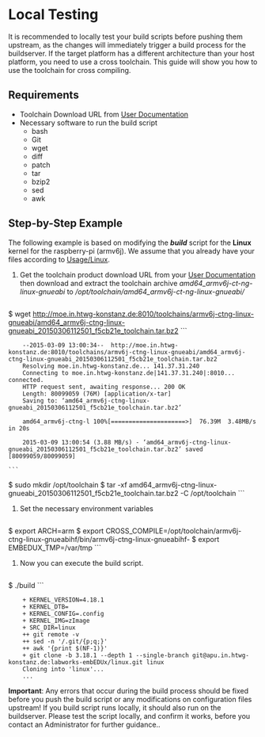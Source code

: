 # Local Testing 
It is recommended to locally test your build scripts before pushing them
upstream, as the changes will immediately trigger a build process for the
buildserver. If the target platform has a different architecture than your host
platform, you need to use a cross toolchain. This guide will show you how to use
the toolchain for cross compiling. 

## Requirements
* Toolchain Download URL from [User
  Documentation](../setup/post-install/user-documentation.md)
* Necessary software to run the build script
    * bash
    * Git
    * wget
    * diff
    * patch
    * tar
    * bzip2
    * sed
    * awk

## Step-by-Step Example
The following example is based on modifying the ***build*** script for the
**Linux** kernel for the raspberry-pi (armv6j). We assume that you already have
your files according to [Usage/Linux](../usage/linux.md).

1. Get the toolchain product download URL from your [User
Documentation](../setup/post-install/user-documentation.md) then download and
extract the toolchain archive *amd64_armv6j-ct-ng-linux-gnueabi* to
*/opt/toolchain/amd64_armv6j-ct-ng-linux-gnueabi/*

    ```
$ wget http://moe.in.htwg-konstanz.de:8010/toolchains/armv6j-ctng-linux-gnueabi/amd64_armv6j-ctng-linux-gnueabi_20150306112501_f5cb21e_toolchain.tar.bz2
    ```

        --2015-03-09 13:00:34--  http://moe.in.htwg-konstanz.de:8010/toolchains/armv6j-ctng-linux-gnueabi/amd64_armv6j-ctng-linux-gnueabi_20150306112501_f5cb21e_toolchain.tar.bz2
        Resolving moe.in.htwg-konstanz.de... 141.37.31.240
        Connecting to moe.in.htwg-konstanz.de|141.37.31.240|:8010... connected.
        HTTP request sent, awaiting response... 200 OK
        Length: 80099059 (76M) [application/x-tar]
        Saving to: ‘amd64_armv6j-ctng-linux-gnueabi_20150306112501_f5cb21e_toolchain.tar.bz2’
        
        amd64_armv6j-ctng-l 100%[=====================>]  76.39M  3.48MB/s   in 20s    
        
        2015-03-09 13:00:54 (3.88 MB/s) - ‘amd64_armv6j-ctng-linux-gnueabi_20150306112501_f5cb21e_toolchain.tar.bz2’ saved [80099059/80099059]

    ```
$ sudo mkdir /opt/toolchain
$ tar -xf amd64_armv6j-ctng-linux-gnueabi_20150306112501_f5cb21e_toolchain.tar.bz2 -C /opt/toolchain
    ```

1. Set the necessary environment variables

    ```
$ export ARCH=arm
$ export CROSS_COMPILE=/opt/toolchain/armv6j-ctng-linux-gnueabihf/bin/armv6j-ctng-linux-gnueabihf-
$ export EMBEDUX_TMP=/var/tmp
    ```

1. Now you can execute the build script.

    ```
$ ./build
    ```

        + KERNEL_VERSION=4.18.1
        + KERNEL_DTB=
        + KERNEL_CONFIG=.config
        + KERNEL_IMG=zImage
        + SRC_DIR=linux
        ++ git remote -v
        ++ sed -n '/.git/{p;q;}'
        ++ awk '{print $(NF-1)}'
        + git clone -b 3.18.1 --depth 1 --single-branch git@apu.in.htwg-konstanz.de:labworks-embEDUx/linux.git linux
        Cloning into 'linux'...
        ... 

**Important**: Any errors that occur during the build process should be fixed
before you push the build script or any modifications on configuration files
upstream! If you build script runs locally, it should also run on the
buildserver. Please test the script locally, and confirm it works, before you
contact an Administrator for further guidance..

